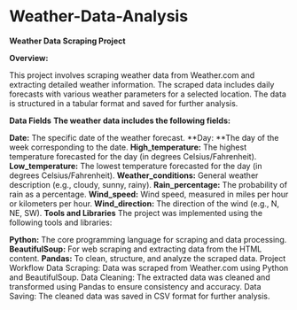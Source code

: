 # Weather-Data-Analysis
**Weather Data Scraping Project**

**Overview:**

This project involves scraping weather data from Weather.com and extracting detailed weather information. The scraped data includes daily forecasts with various weather parameters for a selected location. The data is structured in a tabular format and saved for further analysis.


**Data Fields**
**The weather data includes the following fields:**

**Date:** The specific date of the weather forecast.
**Day: **The day of the week corresponding to the date.
**High_temperature:** The highest temperature forecasted for the day (in degrees Celsius/Fahrenheit).
**Low_temperature:** The lowest temperature forecasted for the day (in degrees Celsius/Fahrenheit).
**Weather_conditions:** General weather description (e.g., cloudy, sunny, rainy).
**Rain_percentage:** The probability of rain as a percentage.
**Wind_speed:** Wind speed, measured in miles per hour or kilometers per hour.
**Wind_direction:** The direction of the wind (e.g., N, NE, SW).
**Tools and Libraries**
The project was implemented using the following tools and libraries:

**Python:** The core programming language for scraping and data processing.
**BeautifulSoup:** For web scraping and extracting data from the HTML content.
**Pandas:** To clean, structure, and analyze the scraped data.
Project Workflow
Data Scraping: Data was scraped from Weather.com using Python and BeautifulSoup.
Data Cleaning: The extracted data was cleaned and transformed using Pandas to ensure consistency and accuracy.
Data Saving: The cleaned data was saved in CSV format for further analysis.

